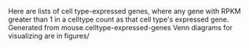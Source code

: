 Here are lists of cell type-expressed genes, where any gene with RPKM greater than 1 in a celltype count as that cell type's expressed gene.
Generated from mouse.celltype-expressed-genes
Venn diagrams for visualizing are in figures/
